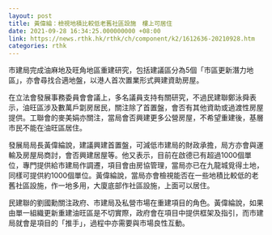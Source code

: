 ```yaml
---
layout: post
title: 黃偉綸：檢視地積比較低老舊社區設施　樓上可居住　
date: 2021-09-28 16:34:25.000000000 +08:00
link: https://news.rthk.hk/rthk/ch/component/k2/1612636-20210928.htm
categories: rthk
---
```


市建局完成油麻地及旺角地區重建研究，包括建議區分為5個「市區更新潛力地區」，亦會尋找合適地盤，以港人首次置業形式興建資助房屋。

在立法會發展事務委員會會議上，多名議員支持有關研究，不過民建聯鄭泳舜表示，油旺區涉及數萬戶劏房居民，關注除了首置盤，會否有其他資助或過渡性房屋提供。工聯會的麥美娟亦關注，當局會否興建更多公營房屋，不希望重建後，基層市民不能在油旺區居住。

發展局局長黃偉綸說，建議興建首置盤，可減低市建局的財政承擔，局方亦會與運輸及房屋局商討，會否興建居屋等。他又表示，目前在啟德已有超過1000個單位，專門提供給市建局作調遷，項目會由房協管理，當局亦已在九龍城覓得土地，同樣可提供約1000個單位。黃偉綸說，當局亦會檢視能否在一些地積比較低的老舊社區設施，作一地多用，大廈底部作社區設施，上面可以居住。

民建聯的劉國勳關注政府、市建局及私營市場在重建項目的角色。黃偉綸說，如果由單一組織更新重建油旺區是不切實際，政府會在項目中提供框架及指引，而市建局就會是項目的「推手」，過程中亦需要與市場良性互動。
